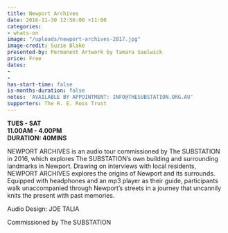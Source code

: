 ```yaml
---
title: Newport Archives
date: 2016-11-30 12:56:00 +11:00
categories:
- whats-on
image: "/uploads/newport-archives-2017.jpg"
image-credit: Suzie Blake
presented-by: Permanent Artwork by Tamara Saulwick
price: Free
dates:
- 
- 
has-start-time: false
is-months-duration: false
notes: 'AVAILABLE BY APPOINTMENT: INFO@THESUBSTATION.ORG.AU'
supporters: The R. E. Ross Trust
---
```


**TUES - SAT**<BR>
**11.00AM - 4.00PM**<BR>
**DURATION: 40MINS**

NEWPORT ARCHIVES is an audio tour commissioned by The SUBSTATION in 2016, which explores The SUBSTATION’s own building and surrounding landmarks in Newport.  Drawing on interviews with local residents, NEWPORT ARCHIVES explores the origins of Newport and its surrounds. Equipped with headphones and an mp3 player as their guide, participants walk unaccompanied through Newport’s streets in a journey that uncannily knits the present with past memories. 

Audio Design: JOE TALIA

Commissioned by The SUBSTATION